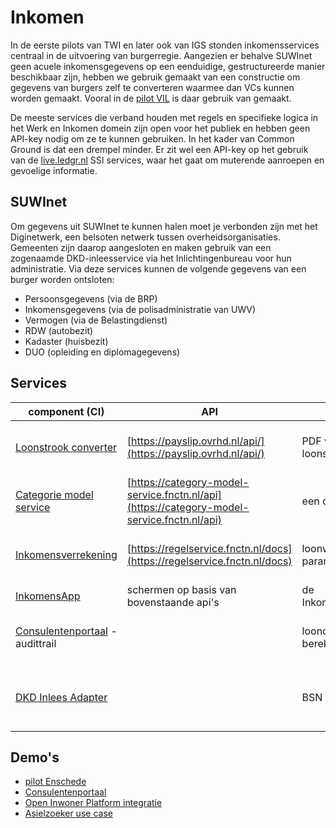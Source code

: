 # Inkomen

In de eerste pilots van TWI en later ook van IGS stonden inkomensservices centraal in de uitvoering van burgerregie. Aangezien er behalve SUWInet geen acuele inkomensgegevens op een eenduidige, gestructureerde manier beschikbaar zijn, hebben we gebruik gemaakt van een constructie om gegevens van burgers zelf te converteren waarmee dan VCs kunnen worden gemaakt. Vooral in de [pilot VIL](https://innovatie-gegevens-socialezaken.github.io/vil) is daar gebruik van gemaakt.

De meeste services die verband houden met regels en specifieke logica in het Werk en Inkomen domein zijn open voor het publiek en hebben geen API-key nodig om ze te kunnen gebruiken. In het kader van Common Ground is dat een drempel minder. Er zit wel een API-key op het gebruik van de [live.ledgr.nl](live.ledgr.nl/docs) SSI services, waar het gaat om muterende aanroepen en gevoelige informatie.

## SUWInet

Om gegevens uit SUWInet te kunnen halen moet je verbonden zijn met het Diginetwerk, een belsoten netwerk tussen overheidsorganisaties. Gemeenten zijn daarop aangesloten en maken gebruik van een zogenaamde DKD-inleesservice via het Inlichtingenbureau voor hun administratie. Via deze services kunnen de volgende gegevens van een burger worden ontsloten:

* Persoonsgegevens (via de BRP)
* Inkomensgegevens (via de polisadministratie van UWV)
* Vermogen (via de Belastingdienst)
* RDW (autobezit)
* Kadaster (huisbezit)
* DUO (opleiding en diplomagegevens)

## Services

| component (CI)                                                                                  | API                                                                                     | Invoer                        | Uitvoer                                                 | Doel                                                        |
| ----------------------------------------------------------------------------------------------- | --------------------------------------------------------------------------------------- | ----------------------------- | ------------------------------------------------------- | ----------------------------------------------------------- |
| [Loonstrook converter](https://gitlab.com/werk-en-inkomen/enschede/ovrhd-pdf-ap)                   | [https://payslip.ovrhd.nl/api/](https://payslip.ovrhd.nl/api/)                             | PDF van een loonstrook        | gestructureerd bestand van een loonstrook               | gegevensuitwisseling                                        |
| [Categorie model service](https://gitlab.com/ovrhd/igs/category-model-service)                     | [https://category-model-service.fnctn.nl/api](https://category-model-service.fnctn.nl/api) | een organisatie id            | parameters van de organisatie                           | de juiste parameters toepassen op een verwerkingsstap       |
| [Inkomensverrekening](https://gitlab.com/ovrhd/igs/regelservice)                                   | [https://regelservice.fnctn.nl/docs](https://regelservice.fnctn.nl/docs)                   | loonwaarden en parameters     | uit te betalen bedrag op basis van loon                 | het verrekenmodel voor aanvullende inkomsten naast bijstand |
| [InkomensApp](https://gitlab.com/werk-en-inkomen/enschede/frontend)                                | schermen op basis van bovenstaande api's                                                | de Inkomensverrekening        | overzicht van de berekening                             | transparantie van toegepaste regels                         |
| [Consulentenportaal](https://gitlab.com/werk-en-inkomen/enschede/consulenten-portaal) - audittrail |                                                                                         | looncomponenten en berekening | overzicht van de berekening en de bronwaarden           | audittrail van de verrekening                               |
| [DKD Inlees Adapter](https://gitlab.com/werk-en-inkomen/oud/suwi-adapter)                          |                                                                                         | BSN                           | data van een burger zoals die bij de gemeente bekend is | historie van burgerdata opvragen - StuF naar JSON           |

## Demo's

* [pilot Enschede](https://vimeo.com/563182159/2c1fec99c4)
* [Consulentenportaal](https://vimeo.com/556219400/e88e83e1ae)
* [Open Inwoner Platform integratie](https://vimeo.com/698069902/4371fa6f34)
* [Asielzoeker use case](https://vimeo.com/750450744/a2de5653d2)
